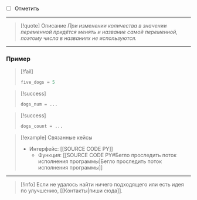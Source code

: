 - [ ] Отметить
***

>[!quote] Описание
_При изменении количества в значении переменной придётся менять и название самой переменной, поэтому числа в названиях не используются._

***
### Пример

> [!fail]
> ```python
> five_dogs = 5
> ```

> [!success]
> ```python
> dogs_num = ...
> ```

> [!success]
> ```python
> dogs_count = ...
> ```

> [!example] Связанные кейсы
>- Интерфейс: [[SOURCE CODE PY]]
>	- Функция: [[SOURCE CODE PY#Бегло проследить поток исполнения программы|Бегло проследить поток исполнения программы]]

***

> [!info]
> Если не удалось найти ничего подходящего или есть идея по улучшению, [[Контакты|пиши сюда]].
